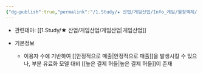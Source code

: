 ```yaml
---
{"dg-publish":true,"permalink":"/1.Study/★ 산업/게임산업/Info_게임/월정액제/","created":"2023-07-13T23:11:47.066+09:00","updated":"2025-06-03T20:07:20.008+09:00"}
---
```


- 관련테마: [[1.Study/★ 산업/게임산업/게임산업\|게임산업]]

- 기본정보
	- 이용자 수에 기반하여 [[안정적으로 매출\|안정적으로 매출]]을 발생시킬 수 있으나, 부분 유료화 모델 대비 [[높은 결제 허들\|높은 결제 허들]]이 존재